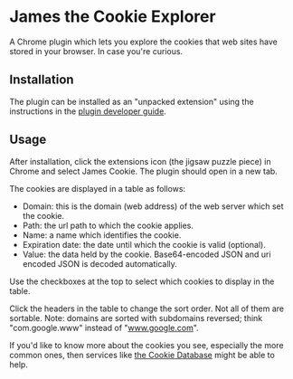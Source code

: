 James the Cookie Explorer
=========================
A Chrome plugin which lets you explore the cookies that web sites have stored
in your browser. In case you're curious.

## Installation
The plugin can be installed as an "unpacked extension" using the instructions
in the [plugin developer guide](
https://developer.chrome.com/docs/extensions/mv3/getstarted/development-basics/#load-unpacked).

## Usage
After installation, click the extensions icon (the jigsaw puzzle piece) in
Chrome and select James Cookie. The plugin should open in a new tab.

The cookies are displayed in a table as follows:
- Domain: this is the domain (web address) of the web server which set the cookie.
- Path: the url path to which the cookie applies.
- Name: a name which identifies the cookie.
- Expiration date: the date until which the cookie is valid (optional).
- Value: the data held by the cookie. Base64-encoded JSON and uri encoded JSON
  is decoded automatically.

Use the checkboxes at the top to select which cookies to display in the table.

Click the headers in the table to change the sort order. Not all of them are
sortable. Note: domains are sorted with subdomains reversed; think "com.google.www"
instead of "www.google.com".

If you'd like to know more about the cookies you see, especially the more common
ones, then services like [the Cookie Database](https://cookiedatabase.org/) might
be able to help.
